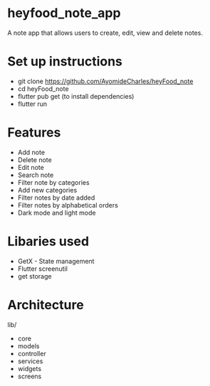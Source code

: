 # heyfood_note_app

A note app that allows users to create, edit, view and delete notes.

# Set up instructions
- git clone https://github.com/AyomideCharles/heyFood_note
- cd heyFood_note
- flutter pub get (to install dependencies)
- flutter run

# Features
- Add note
- Delete note
- Edit note
- Search note
- Filter note by categories
- Add new categories
- Filter notes by date added
- Filter notes by alphabetical orders
- Dark mode and light mode


# Libaries used
- GetX - State management
- Flutter screenutil
- get storage


# Architecture
lib/ 
- core
- models
- controller
- services
- widgets
- screens


